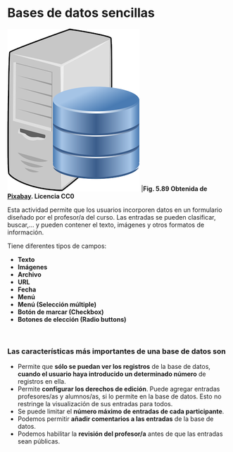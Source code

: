 
# Bases de datos sencillas

![](img/database.png)
|**Fig. 5.89 Obtenida de [Pixabay](http://pixabay.com/en/computer-database-network-server-156948/). Licencia CC0**

Esta actividad permite que los usuarios incorporen datos en un formulario diseñado por el profesor/a del curso. Las entradas se pueden clasificar, buscar,... y pueden contener el texto, imágenes y otros formatos de información.

Tiene diferentes tipos de campos:

- **Texto**
- **Imágenes**
- **Archivo**
- **URL**
- **Fecha**
- **Menú**
- **Menú (Selección múltiple)**
- **Botón de marcar (Checkbox)**
- **Botones de elección (Radio buttons)**

 

### Las características más importantes de una base de datos son

- Permite que **sólo se puedan ver los registros** de la base de datos, **cuando el usuario haya introducido un determinado número** de registros en ella.
- Permite **configurar los derechos de edición**. Puede agregar entradas profesores/as y alumnos/as, si lo permite en la base de datos. Esto no restringe la visualización de sus entradas para todos.
- Se puede limitar el **número máximo de entradas de cada participante**.
- Podemos permitir **añadir comentarios a las entradas** de la base de datos.
- Podemos habilitar la **revisión del profesor/a** antes de que las entradas sean públicas.
